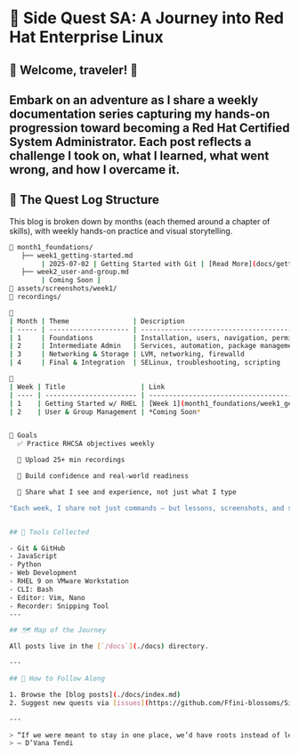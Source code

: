 # 🚀 Side Quest SA: A Journey into Red Hat Enterprise Linux

## 🧭 Welcome, traveler! 🌱  

Embark on an adventure as I share a weekly documentation series capturing my hands-on progression toward becoming a Red Hat Certified System Administrator. Each post reflects a challenge I took on, what I learned, what went wrong, and how I overcame it.
---

## 🌟 The Quest Log Structure

This blog is broken down by months (each themed around a chapter of skills), with weekly hands-on practice and visual storytelling.

```bash
📁 month1_foundations/
   ├── week1_getting-started.md
        | 2025-07-02 | Getting Started with Git | [Read More](docs/getting-started-with-git.md) |
   ├── week2_user-and-group.md
        | Coming Soon | 
📁 assets/screenshots/week1/
📁 recordings/

📅
| Month | Theme                | Description                                  |
| ----- | -------------------- | -------------------------------------------- |
| 1     | Foundations          | Installation, users, navigation, permissions |
| 2     | Intermediate Admin   | Services, automation, package management     |
| 3     | Networking & Storage | LVM, networking, firewalld                   |
| 4     | Final & Integration  | SELinux, troubleshooting, scripting          |

🔗
| Week | Title                   | Link                                                  |
| ---- | ----------------------- | ----------------------------------------------------- |
| 1    | Getting Started w/ RHEL | [Week 1](month1_foundations/week1_getting-started.md) |
| 2    | User & Group Management | *Coming Soon*                                         |


🎯 Goals
  ✅ Practice RHCSA objectives weekly

  🎥 Upload 25+ min recordings

  🧠 Build confidence and real-world readiness

  📸 Share what I see and experience, not just what I type

"Each week, I share not just commands — but lessons, screenshots, and scripts. Come follow the journey, as I sharpen my skills, one quest at a time!"


## 🧰 Tools Collected

- Git & GitHub
- JavaScript
- Python
- Web Development
- RHEL 9 on VMware Workstation
- CLI: Bash
- Editor: Vim, Nano
- Recorder: Snipping Tool
---

## 🗺️ Map of the Journey

All posts live in the [`/docs`](./docs) directory.

---

## 📝 How to Follow Along

1. Browse the [blog posts](./docs/index.md)
2. Suggest new quests via [issues](https://github.com/Ffini-blossoms/Side-Quest_SA/issues)

---

> “If we were meant to stay in one place, we’d have roots instead of legs.”
> — D’Vana Tendi
